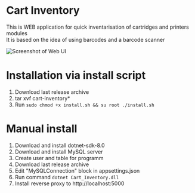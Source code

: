 # Cart Inventory

This is WEB application for quick inventarisation of cartridges and printers modules \
It is based on the idea of ​​using barcodes and a barcode scanner

![Screenshot of  Web UI](https://medvedev-it.ru/wp-content/uploads/2024/07/Screenshot-2024-07-12-124817-2.png)

# Installation via install script

1. Download last release archive
2. tar xvf cart-inventory*
3. Run `sudo chmod +x install.sh && su root ./install.sh`

# Manual install

1. Download and install dotnet-sdk-8.0
2. Download and install MySQL server
3. Create user and table for programm
4. Download last release archive
5. Edit "MySQLConnection" block in appsettings.json
6. Run command `dotnet Cart_Inventory.dll`
7. Install reverse proxy to http://localhost:5000